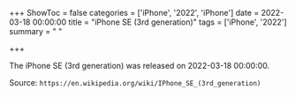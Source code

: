 +++
ShowToc = false
categories = ['iPhone', '2022', 'iPhone']
date = 2022-03-18 00:00:00
title = "iPhone SE (3rd generation)"
tags = ['iPhone', '2022']
summary = " "

+++

The iPhone SE (3rd generation) was released on 2022-03-18 00:00:00.

Source: `https://en.wikipedia.org/wiki/IPhone_SE_(3rd_generation)`
